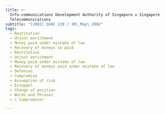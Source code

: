 ```yaml
---
title: >-
  Info-communications Development Authority of Singapore v Singapore
  Telecommunications
subtitle: "[2002] SGHC 119 / 30\_May\_2002"
tags:
  - Restitution
  - Unjust enrichment
  - Money paid under mistake of law
  - Recovery of moneys so paid
  - Restitution
  - Unjust enrichment
  - Money paid under mistake of law
  - Recovery of moneys paid under mistake of law
  - Defences
  - Compromise
  - Assumption of risk
  - Estoppel
  - Change of position
  - Words and Phrases
  - \'Compromise\'

---
```


